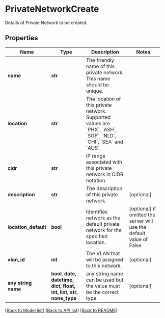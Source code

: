 # PrivateNetworkCreate

Details of Private Network to be created.

## Properties
Name | Type | Description | Notes
------------ | ------------- | ------------- | -------------
**name** | **str** | The friendly name of this private network. This name should be unique. | 
**location** | **str** | The location of this private network. Supported values are &#x60;PHX&#x60;, &#x60;ASH&#x60;, &#x60;SGP&#x60;, &#x60;NLD&#x60;, &#x60;CHI&#x60;, &#x60;SEA&#x60; and &#x60;AUS&#x60;. | 
**cidr** | **str** | IP range associated with this private network in CIDR notation. | 
**description** | **str** | The description of this private network. | [optional] 
**location_default** | **bool** | Identifies network as the default private network for the specified location. | [optional]  if omitted the server will use the default value of False
**vlan_id** | **int** | The VLAN that will be assigned to this network. | [optional] 
**any string name** | **bool, date, datetime, dict, float, int, list, str, none_type** | any string name can be used but the value must be the correct type | [optional]

[[Back to Model list]](../README.md#documentation-for-models) [[Back to API list]](../README.md#documentation-for-api-endpoints) [[Back to README]](../README.md)


